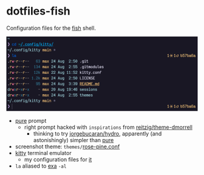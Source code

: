 # dotfiles-fish

Configuration files for the [fish](https://fishshell.com/) shell.

<div align="center">
  <img src="media/kitty.png" alt="kitty screenshot listing the content of the
  folder" />
</div>

- [pure](https://github.com/pure-fish/pure) prompt
  - right prompt hacked with `inspirations` from [reitzig/theme-dmorrell](https://github.com/reitzig/theme-dmorrell/blob/master/fish_right_prompt.fish)
    - thinking to try [jorgebucaran/hydro](https://github.com/jorgebucaran/hydro), apparently (and astonishingly) simpler than [pure](https://github.com/pure-fish/pure)
- screenshot theme: `themes/`[rose-pine.conf](https://github.com/rose-pine/kitty)
- [kitty](https://sw.kovidgoyal.net/kitty/index.html) terminal emulator
  - my configuration files for [it](https://github.com/maxdevjs/dotfiles-kitty)  
- `la` aliased to [exa](https://the.exa.website/) `-al`

